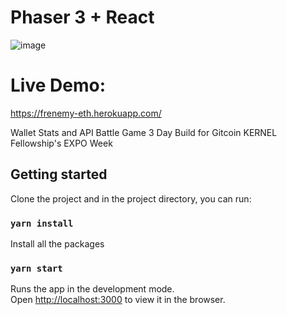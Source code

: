 # Phaser 3 + React
![image](https://user-images.githubusercontent.com/11501902/149049053-f46a9d1e-7075-4258-9102-cdbcbe7198ba.png)

# Live Demo:
https://frenemy-eth.herokuapp.com/

Wallet Stats and API Battle Game
3 Day Build for Gitcoin KERNEL Fellowship's EXPO Week

## Getting started

Clone the project and in the project directory, you can run:

### `yarn install`

Install all the packages

### `yarn start`

Runs the app in the development mode.\
Open [http://localhost:3000](http://localhost:3000) to view it in the browser.

